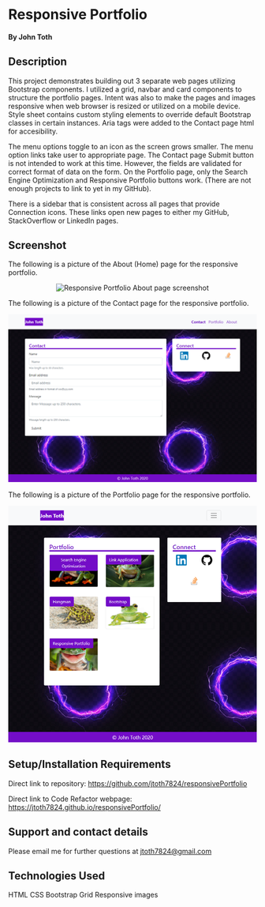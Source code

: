 # Responsive Portfolio

#### By John Toth

## Description

This project demonstrates building out 3 separate web pages utilizing Bootstrap components.  I utilized a grid, navbar and card components to structure the portfolio pages.  Intent was also to make the pages and images responsive when web browser is resized or utilized on a mobile device.  Style sheet contains custom styling elements to override default Bootstrap classes in certain instances.  Aria tags were added to the Contact page html for accesibility.

The menu options toggle to an icon as the screen grows smaller.   The menu option links take user to appropriate page.  The Contact page Submit button is not intended to work at this time.   However, the fields are validated for correct format of data on the form.  On the Portfolio page, only the Search Engine Optimization and Responsive Portfolio buttons work.   (There are not enough projects to link to yet in my GitHub).

There is a sidebar that is consistent across all pages that provide Connection icons.   These links open new pages to either my GitHub, StackOverflow or LinkedIn pages.

## Screenshot

The following is a picture of the About (Home) page for the responsive portfolio.

<p align="center">
  <img src="./assets/images/About.png" alt="Responsive Portfolio About page screenshot">
</p>

The following is a picture of the Contact page for the responsive portfolio.
<p align="center">
  <img src="./assets/images/Contact.png" alt="Responsive Portfolio Contact page screenshot">
</p>

The following is a picture of the Portfolio page for the responsive portfolio.
<p align="center">
  <img src="./assets/images/Portfolio.png" alt="Responsive Portfolio Portfolio page screenshot">
</p>

## Setup/Installation Requirements

Direct link to repository:  https://github.com/jtoth7824/responsivePortfolio

Direct link to Code Refactor webpage:  https://jtoth7824.github.io/responsivePortfolio/

## Support and contact details

Please email me for further questions at jtoth7824@gmail.com


## Technologies Used

HTML
CSS
Bootstrap Grid
Responsive images